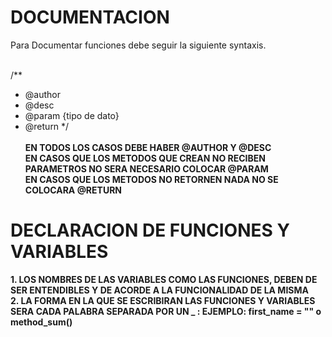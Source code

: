 # DOCUMENTACION
  Para Documentar funciones debe seguir la siguiente syntaxis.<br><br>

  /**
  * @author
  * @desc
  * @param {tipo de dato}
  * @return 
  */
  <br><br>
  <strong> EN TODOS LOS CASOS DEBE HABER @AUTHOR Y @DESC </strong> <br>
  <strong> EN CASOS QUE LOS METODOS QUE CREAN NO RECIBEN PARAMETROS NO SERA NECESARIO COLOCAR @PARAM </strong> <br>
  <strong> EN CASOS QUE LOS METODOS NO RETORNEN NADA NO SE COLOCARA @RETURN </strong> <br>

# DECLARACION DE FUNCIONES Y VARIABLES
 <strong> 1. LOS NOMBRES DE LAS VARIABLES COMO LAS FUNCIONES, DEBEN DE SER ENTENDIBLES Y DE ACORDE A LA FUNCIONALIDAD DE LA MISMA </strong> <br>
 <strong> 2. LA FORMA EN LA QUE SE ESCRIBIRAN LAS FUNCIONES Y VARIABLES SERA CADA PALABRA SEPARADA POR UN _ : EJEMPLO: first_name = "" o method_sum() </strong> <br>